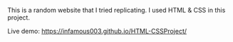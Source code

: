 This is a random website that I tried replicating. I used HTML & CSS in this project.

Live demo: https://infamous003.github.io/HTML-CSSProject/
